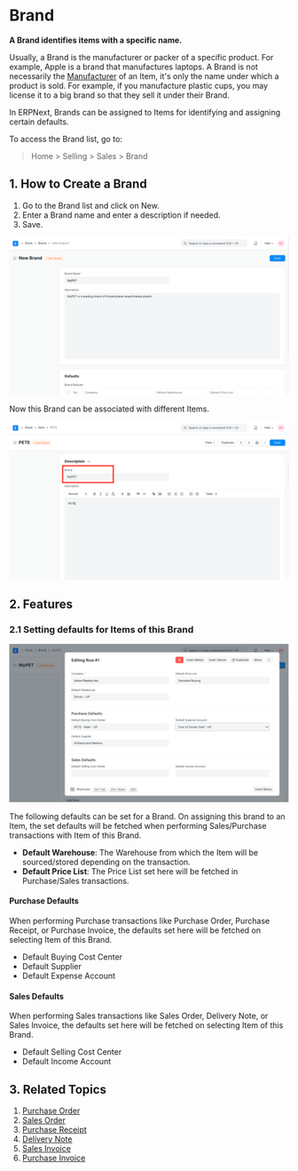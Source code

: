 
# Brand



**A Brand identifies items with a specific name.**


Usually, a Brand is the manufacturer or packer of a specific product. For example, Apple is a brand that manufactures laptops. A Brand is not necessarily the [Manufacturer](/docs/en/stock/manufacturer) of an Item, it's only the name under which a product is sold. For example, if you manufacture plastic cups, you may license it to a big brand so that they sell it under their Brand.


In ERPNext, Brands can be assigned to Items for identifying and assigning certain defaults.


To access the Brand list, go to:



> 
> Home > Selling > Sales > Brand
> 
> 
> 


## 1. How to Create a Brand


1. Go to the Brand list and click on New.
2. Enter a Brand name and enter a description if needed.
3. Save.


![Brand](/files/brand.png)


Now this Brand can be associated with different Items.


![Brand in Item](/files/brand-in-item.png)


## 2. Features


### 2.1 Setting defaults for Items of this Brand


![Brand Defaults](/files/brand-defaults.png)


The following defaults can be set for a Brand. On assigning this brand to an Item, the set defaults will be fetched when performing Sales/Purchase transactions with Item of this Brand.


* **Default Warehouse**: The Warehouse from which the Item will be sourced/stored depending on the transaction.
* **Default Price List**: The Price List set here will be fetched in Purchase/Sales transactions.


#### Purchase Defaults


When performing Purchase transactions like Purchase Order, Purchase Receipt, or Purchase Invoice, the defaults set here will be fetched on selecting Item of this Brand.


* Default Buying Cost Center
* Default Supplier
* Default Expense Account


#### Sales Defaults


When performing Sales transactions like Sales Order, Delivery Note, or Sales Invoice, the defaults set here will be fetched on selecting Item of this Brand.


* Default Selling Cost Center
* Default Income Account


## 3. Related Topics


1. [Purchase Order](/docs/en/buying/purchase-order)
2. [Sales Order](/docs/en/selling/sales-order)
3. [Purchase Receipt](/docs/en/stock/purchase-receipt)
4. [Delivery Note](/docs/en/stock/delivery-note)
5. [Sales Invoice](/docs/en/accounts/sales-invoice)
6. [Purchase Invoice](/docs/en/accounts/purchase-invoice)




